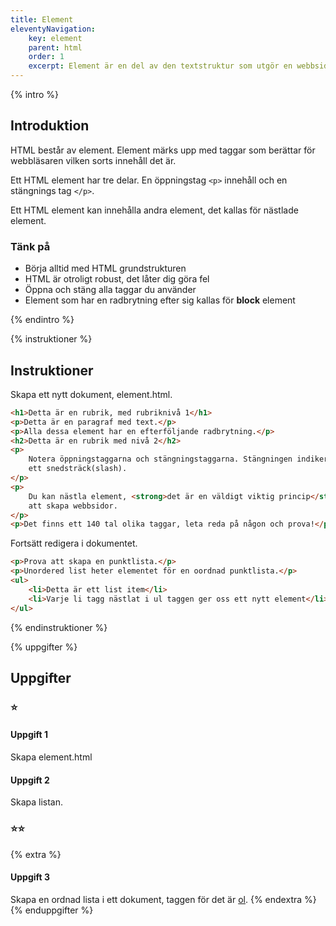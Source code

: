 ```yaml
---
title: Element
eleventyNavigation:
    key: element
    parent: html
    order: 1
    excerpt: Element är en del av den textstruktur som utgör en webbsida
---
```


{% intro %}

## Introduktion

HTML består av element. Element märks upp med taggar som berättar för webbläsaren
vilken sorts innehåll det är.

Ett HTML element har tre delar. En öppningstag `<p>` innehåll och en stängnings tag `</p>`.

Ett HTML element kan innehålla andra element, det kallas för nästlade element.

### Tänk på

-   Börja alltid med HTML grundstrukturen
-   HTML är otroligt robust, det låter dig göra fel
-   Öppna och stäng alla taggar du använder
-   Element som har en radbrytning efter sig kallas för **block** element

{% endintro %}

{% instruktioner %}

## Instruktioner

Skapa ett nytt dokument, element.html.

```html
<h1>Detta är en rubrik, med rubriknivå 1</h1>
<p>Detta är en paragraf med text.</p>
<p>Alla dessa element har en efterföljande radbrytning.</p>
<h2>Detta är en rubrik med nivå 2</h2>
<p>
    Notera öppningstaggarna och stängningstaggarna. Stängningen indikeras med
    ett snedsträck(slash).
</p>
<p>
    Du kan nästla element, <strong>det är en väldigt viktig princip</strong> för
    att skapa webbsidor.
</p>
<p>Det finns ett 140 tal olika taggar, leta reda på någon och prova!</p>
```

Fortsätt redigera i dokumentet.

```html
<p>Prova att skapa en punktlista.</p>
<p>Unordered list heter elementet för en oordnad punktlista.</p>
<ul>
    <li>Detta är ett list item</li>
    <li>Varje li tagg nästlat i ul taggen ger oss ett nytt element</li>
</ul>
```

{% endinstruktioner %}

{% uppgifter %}

## Uppgifter

### ⭐

#### Uppgift 1

Skapa element.html

#### Uppgift 2

Skapa listan.

### ⭐⭐

{% extra %}

#### Uppgift 3

Skapa en ordnad lista i ett dokument, taggen för det är [ol](https://developer.mozilla.org/en-US/docs/Web/HTML/Element/ol).
{% endextra %}
{% enduppgifter %}
